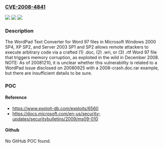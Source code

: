 ### [CVE-2008-4841](https://cve.mitre.org/cgi-bin/cvename.cgi?name=CVE-2008-4841)
![](https://img.shields.io/static/v1?label=Product&message=n%2Fa&color=blue)
![](https://img.shields.io/static/v1?label=Version&message=n%2Fa&color=blue)
![](https://img.shields.io/static/v1?label=Vulnerability&message=n%2Fa&color=brighgreen)

### Description

The WordPad Text Converter for Word 97 files in Microsoft Windows 2000 SP4, XP SP2, and Server 2003 SP1 and SP2 allows remote attackers to execute arbitrary code via a crafted (1) .doc, (2) .wri, or (3) .rtf Word 97 file that triggers memory corruption, as exploited in the wild in December 2008.  NOTE: As of 20081210, it is unclear whether this vulnerability is related to a WordPad issue disclosed on 20080925 with a 2008-crash.doc.rar example, but there are insufficient details to be sure.

### POC

#### Reference
- https://www.exploit-db.com/exploits/6560
- https://docs.microsoft.com/en-us/security-updates/securitybulletins/2009/ms09-010

#### Github
No GitHub POC found.

